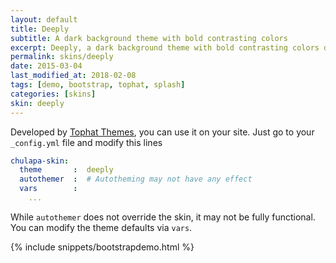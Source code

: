 ```yaml
---
layout: default
title: Deeply
subtitle: A dark background theme with bold contrasting colors
excerpt: Deeply, a dark background theme with bold contrasting colors developed by Tophat Themes.
permalink: skins/deeply
date: 2015-03-04
last_modified_at: 2018-02-08
tags: [demo, bootstrap, tophat, splash]
categories: [skins]
skin: deeply
---
```



Developed by [Tophat Themes](https://themesguide.github.io/top-hat/dist/), you can use it on your site. Just go to your `_config.yml` file and modify this lines

```yaml
chulapa-skin: 
  theme       :  deeply
  autothemer  :  # Autotheming may not have any effect
  vars        :    
    ...
```


While `autothemer` does not override the skin, it may not be fully functional. You can modify the theme defaults via `vars`.


{% include snippets/bootstrapdemo.html  %}
